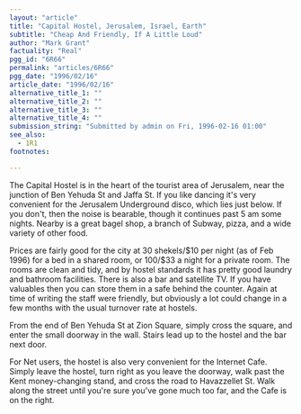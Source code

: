 ```yaml
---
layout: "article"
title: "Capital Hostel, Jerusalem, Israel, Earth"
subtitle: "Cheap And Friendly, If A Little Loud"
author: "Mark Grant"
factuality: "Real"
pgg_id: "6R66"
permalink: "articles/6R66"
pgg_date: "1996/02/16"
article_date: "1996/02/16"
alternative_title_1: ""
alternative_title_2: ""
alternative_title_3: ""
alternative_title_4: ""
submission_string: "Submitted by admin on Fri, 1996-02-16 01:00"
see_also:
  - 1R1
footnotes: 

---
```

<div>
<p>The Capital Hostel is in the heart of the tourist area of Jerusalem, near the junction of Ben Yehuda St and Jaffa St. If you like dancing it's very convenient for the Jerusalem Underground disco, which lies just below. If you don't, then the noise is bearable, though it continues past 5 am some nights. Nearby is a great bagel shop, a branch of Subway, pizza, and a wide variety of other food.</p>
<p>Prices are fairly good for the city at 30 shekels/$10 per night (as of Feb 1996) for a bed in a shared room, or 100/$33 a night for a private room. The rooms are clean and tidy, and by hostel standards it has pretty good laundry and bathroom facilities. There is also a bar and satellite TV. If you have valuables then you can store them in a safe behind the counter. Again at time of writing the staff were friendly, but obviously a lot could change in a few months with the usual turnover rate at hostels.</p>
<p>From the end of Ben Yehuda St at Zion Square, simply cross the square, and enter the small doorway in the wall. Stairs lead up to the hostel and the bar next door.</p>
<p>For Net users, the hostel is also very convenient for the Internet Cafe. Simply leave the hostel, turn right as you leave the doorway, walk past the Kent money-changing stand, and cross the road to Havazzellet St. Walk along the street until you're sure you've gone much too far, and the Cafe is on the right.</p>
</div>
